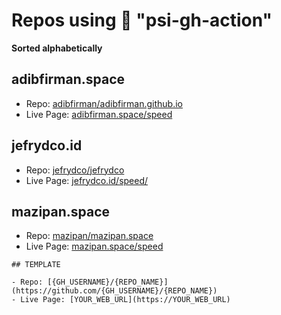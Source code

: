 # Repos using 🐯 "psi-gh-action"

**Sorted alphabetically**

## adibfirman.space

- Repo: [adibfirman/adibfirman.github.io](https://github.com/adibfirman/adibfirman.github.io)
- Live Page: [adibfirman.space/speed](https://adibfirman.space/speed)

## jefrydco.id

- Repo: [jefrydco/jefrydco](https://github.com/jefrydco/jefrydco)
- Live Page: [jefrydco.id/speed/](https://jefrydco.id/speed/)


## mazipan.space

- Repo: [mazipan/mazipan.space](https://github.com/mazipan/mazipan.space)
- Live Page: [mazipan.space/speed](https://mazipan.space/speed)

```
## TEMPLATE

- Repo: [{GH_USERNAME}/{REPO_NAME}](https://github.com/{GH_USERNAME}/{REPO_NAME})
- Live Page: [YOUR_WEB_URL](https://YOUR_WEB_URL)
```
